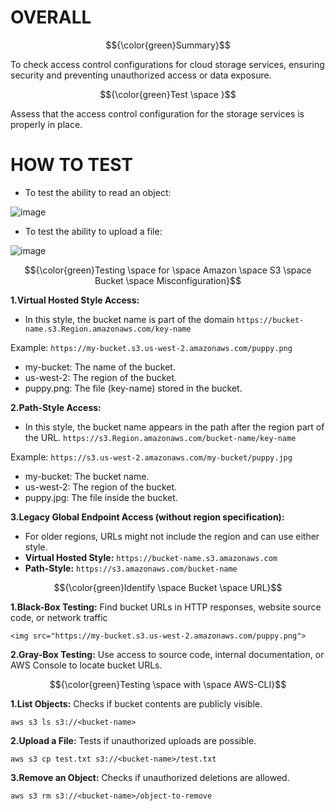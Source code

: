 # OVERALL #

$${\color{green}Summary}$$

To check access control configurations for cloud storage services, ensuring security and preventing unauthorized access or data exposure.

$${\color{green}Test \space }$$

Assess that the access control configuration for the storage services is properly in place.

# HOW TO TEST #

- To test the ability to read an object:  

![image](https://github.com/user-attachments/assets/5d432b7a-ad74-4c85-bd70-0eeade32f5c6)

- To test the ability to upload a file:

![image](https://github.com/user-attachments/assets/9c38f15d-65c9-450d-8dcd-fc0819dbbc93)

$${\color{green}Testing \space for \space Amazon \space S3 \space Bucket \space Misconfiguration}$$

**1.Virtual Hosted Style Access:**
- In this style, the bucket name is part of the domain
`https://bucket-name.s3.Region.amazonaws.com/key-name`

Example:
`https://my-bucket.s3.us-west-2.amazonaws.com/puppy.png`
  - my-bucket: The name of the bucket.
  - us-west-2: The region of the bucket.
  - puppy.png: The file (key-name) stored in the bucket.

**2.Path-Style Access:**
- In this style, the bucket name appears in the path after the region part of the URL.
`https://s3.Region.amazonaws.com/bucket-name/key-name`

Example:
`https://s3.us-west-2.amazonaws.com/my-bucket/puppy.jpg`
  - my-bucket: The bucket name.
  - us-west-2: The region of the bucket.
  - puppy.jpg: The file inside the bucket.

**3.Legacy Global Endpoint Access (without region specification):**
- For older regions, URLs might not include the region and can use either style.
- **Virtual Hosted Style:**
`https://bucket-name.s3.amazonaws.com`
- **Path-Style:**
`https://s3.amazonaws.com/bucket-name`

$${\color{green}Identify \space Bucket \space URL}$$

**1.Black-Box Testing:** Find bucket URLs in HTTP responses, website source code, or network traffic

`<img src="https://my-bucket.s3.us-west-2.amazonaws.com/puppy.png">`

**2.Gray-Box Testing:** Use access to source code, internal documentation, or AWS Console to locate bucket URLs.

$${\color{green}Testing \space with \space AWS-CLI}$$

**1.List Objects:** Checks if bucket contents are publicly visible.

`aws s3 ls s3://<bucket-name>`

**2.Upload a File:** Tests if unauthorized uploads are possible.

`aws s3 cp test.txt s3://<bucket-name>/test.txt`

**3.Remove an Object:** Checks if unauthorized deletions are allowed.

`aws s3 rm s3://<bucket-name>/object-to-remove`
